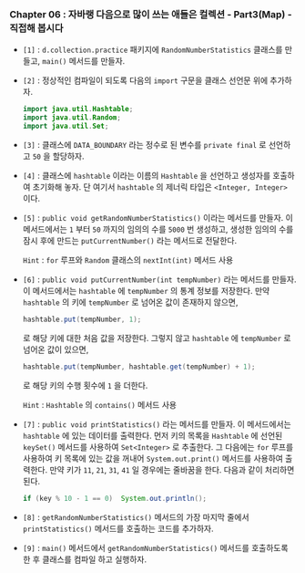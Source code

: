 
### Chapter 06 : 자바랭 다음으로 많이 쓰는 애들은 컬렉션 - Part3(Map) - 직접해 봅시다

- `[1]` : `d.collection.practice` 패키지에 `RandomNumberStatistics` 클래스를 만들고, `main()` 메서드를 만들자.
- `[2]` : 정상적인 컴파일이 되도록 다음의 `import` 구문을 클래스 선언문 위에 추가하자.

    ```java
    import java.util.Hashtable;
    import java.util.Random;
    import java.util.Set;
    ```

- `[3]` : 클래스에 `DATA_BOUNDARY` 라는 정수로 된 변수를 `private final` 로 선언하고 `50` 을 할당하자.
- `[4]` : 클래스에 `hashtable` 이라는 이름의 `Hashtable` 을 선언하고 생성자를 호출하여 초기화해 놓자. 단 여기서 `hashtable` 의 제너릭 타입은 `<Integer, Integer>` 이다.
- `[5]` : `public void getRandomNumberStatistics()` 이라는 메서드를 만들자. 이 메서드에서는 `1` 부터 `50` 까지의 임의의 수를 `5000` 번 생성하고, 생성한 임의의 수를 잠시 후에 만드는 `putCurrentNumber()` 라는 메서드로 전달한다.

    `Hint` : `for` 루프와 `Random` 클래스의 `nextInt(int)` 메서드 사용

- `[6]` : `public void putCurrentNumber(int tempNumber)` 라는 메서드를 만들자. 이 메서드에서는 `hashtable` 에 `tempNumber` 의 통계 정보를 저장한다. 만약 `hashtable` 의 키에 `tempNumber` 로 넘어온 값이 존재하지 않으면,

    ```java
    hashtable.put(tempNumber, 1);
    ```

    로 해당 키에 대한 처음 값을 저장한다. 그렇지 않고 `hashtable` 에 `tempNumber` 로 넘어온 값이 있으면,

    ```java
    hashtable.put(tempNumber, hashtable.get(tempNumber) + 1);
    ```

    로 해당 키의 수행 횟수에 `1` 을 더한다.

    `Hint` : `Hashtable` 의 `contains()` 메서드 사용

- `[7]` : `public void printStatistics()` 라는 메서드를 만들자. 이 메서드에서는 `hashtable` 에 있는 데이터를 출력한다. 먼저 키의 목록을 `Hashtable` 에 선언된 `keySet()` 메서드를 사용하여 `Set<Integer>` 로 추출한다. 그 다음에는 `for` 루프를 사용하여 키 목록에 있는 값을 꺼내어 `System.out.print()` 메서드를 사용하여 출력한다. 만약 키가 `11`, `21`, `31`, `41` 일 경우에는 줄바꿈을 한다. 다음과 같이 처리하면 된다.

    ```java
    if (key % 10 - 1 == 0)  System.out.println();
    ```

- `[8]` : `getRandomNumberStatistics()` 메서드의 가장 마지막 줄에서 `printStatistics()` 메서드를 호출하는 코드를 추가하자.

- `[9]` : `main()` 메서드에서 `getRandomNumberStatistics()` 메서드를 호출하도록 한 후 클래스를 컴파일 하고 실행하자.
